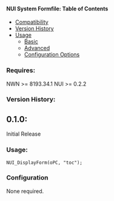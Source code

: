 #### **NUI System Formfile: Table of Contents**

- [Compatibility](#compatibility)
- [Version History](#version-history)
- [Usage](#usage)
    - [Basic](#basic)
    - [Advanced](#advanced)
    - [Configuration Options](#configuration)

### Requires:

NWN >= 8193.34.1
NUI >= 0.2.2

### Version History:

## 0.1.0:

Initial Release

### Usage:

`NUI_DisplayForm(oPC, "toc");`

### Configuration

None required.
